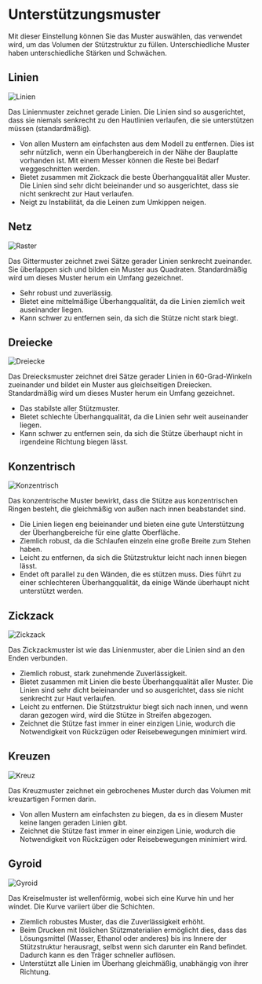 Unterstützungsmuster
====
Mit dieser Einstellung können Sie das Muster auswählen, das verwendet wird, um das Volumen der Stützstruktur zu füllen. Unterschiedliche Muster haben unterschiedliche Stärken und Schwächen.

Linien
----
![Linien](../images/support_pattern_lines.png)

Das Linienmuster zeichnet gerade Linien. Die Linien sind so ausgerichtet, dass sie niemals senkrecht zu den Hautlinien verlaufen, die sie unterstützen müssen (standardmäßig).
* Von allen Mustern am einfachsten aus dem Modell zu entfernen. Dies ist sehr nützlich, wenn ein Überhangbereich in der Nähe der Bauplatte vorhanden ist. Mit einem Messer können die Reste bei Bedarf weggeschnitten werden.
* Bietet zusammen mit Zickzack die beste Überhangqualität aller Muster. Die Linien sind sehr dicht beieinander und so ausgerichtet, dass sie nicht senkrecht zur Haut verlaufen.
* Neigt zu Instabilität, da die Leinen zum Umkippen neigen.

Netz
----
![Raster](../images/support_pattern_grid.png)

Das Gittermuster zeichnet zwei Sätze gerader Linien senkrecht zueinander. Sie überlappen sich und bilden ein Muster aus Quadraten. Standardmäßig wird um dieses Muster herum ein Umfang gezeichnet.
* Sehr robust und zuverlässig.
* Bietet eine mittelmäßige Überhangqualität, da die Linien ziemlich weit auseinander liegen.
* Kann schwer zu entfernen sein, da sich die Stütze nicht stark biegt.

Dreiecke
----
![Dreiecke](../images/support_pattern_triangles.png)

Das Dreiecksmuster zeichnet drei Sätze gerader Linien in 60-Grad-Winkeln zueinander und bildet ein Muster aus gleichseitigen Dreiecken. Standardmäßig wird um dieses Muster herum ein Umfang gezeichnet.
* Das stabilste aller Stützmuster.
* Bietet schlechte Überhangqualität, da die Linien sehr weit auseinander liegen.
* Kann schwer zu entfernen sein, da sich die Stütze überhaupt nicht in irgendeine Richtung biegen lässt.

Konzentrisch
----
![Konzentrisch](../images/support_pattern_concentric.png)

Das konzentrische Muster bewirkt, dass die Stütze aus konzentrischen Ringen besteht, die gleichmäßig von außen nach innen beabstandet sind.
* Die Linien liegen eng beieinander und bieten eine gute Unterstützung der Überhangbereiche für eine glatte Oberfläche.
* Ziemlich robust, da die Schlaufen einzeln eine große Breite zum Stehen haben.
* Leicht zu entfernen, da sich die Stützstruktur leicht nach innen biegen lässt.
* Endet oft parallel zu den Wänden, die es stützen muss. Dies führt zu einer schlechteren Überhangqualität, da einige Wände überhaupt nicht unterstützt werden.

Zickzack
----
![Zickzack](../images/support_pattern_zigzag.png)

Das Zickzackmuster ist wie das Linienmuster, aber die Linien sind an den Enden verbunden.
* Ziemlich robust, stark zunehmende Zuverlässigkeit.
* Bietet zusammen mit Linien die beste Überhangqualität aller Muster. Die Linien sind sehr dicht beieinander und so ausgerichtet, dass sie nicht senkrecht zur Haut verlaufen.
* Leicht zu entfernen. Die Stützstruktur biegt sich nach innen, und wenn daran gezogen wird, wird die Stütze in Streifen abgezogen.
* Zeichnet die Stütze fast immer in einer einzigen Linie, wodurch die Notwendigkeit von Rückzügen oder Reisebewegungen minimiert wird.

Kreuzen
----
![Kreuz](../images/support_pattern_cross.png)

Das Kreuzmuster zeichnet ein gebrochenes Muster durch das Volumen mit kreuzartigen Formen darin.
* Von allen Mustern am einfachsten zu biegen, da es in diesem Muster keine langen geraden Linien gibt.
* Zeichnet die Stütze fast immer in einer einzigen Linie, wodurch die Notwendigkeit von Rückzügen oder Reisebewegungen minimiert wird.

Gyroid
----
![Gyroid](../images/support_pattern_gyroid.png)

Das Kreiselmuster ist wellenförmig, wobei sich eine Kurve hin und her windet. Die Kurve variiert über die Schichten.
* Ziemlich robustes Muster, das die Zuverlässigkeit erhöht.
* Beim Drucken mit löslichen Stützmaterialien ermöglicht dies, dass das Lösungsmittel (Wasser, Ethanol oder anderes) bis ins Innere der Stützstruktur herausragt, selbst wenn sich darunter ein Rand befindet. Dadurch kann es den Träger schneller auflösen.
* Unterstützt alle Linien im Überhang gleichmäßig, unabhängig von ihrer Richtung.